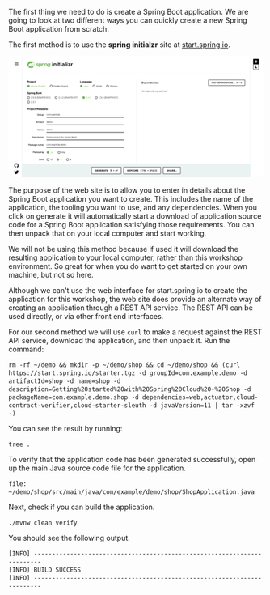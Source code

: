 The first thing we need to do is create a Spring Boot application. We are going to look at two different ways you can quickly create a new Spring Boot application from scratch.

The first method is to use the **spring initialzr** site at [start.spring.io](https://start.spring.io/).

![](spring-initializr-web-site.png)

The purpose of the web site is to allow you to enter in details about the Spring Boot application you want to create. This includes the name of the application, the tooling you want to use, and any dependencies. When you click on generate it will automatically start a download of application source code for a Spring Boot application satisfying those requirements. You can then unpack that on your local computer and start working.

We will not be using this method because if used it will download the resulting application to your local computer, rather than this workshop environment. So great for when you do want to get started on your own machine, but not so here.

Although we can't use the web interface for start.spring.io to create the application for this workshop, the web site does provide an alternate way of creating an application through a REST API service. The REST API can be used directly, or via other front end interfaces.

For our second method we will use `curl` to make a request against the REST API service, download the application, and then unpack it. Run the command:

```execute
rm -rf ~/demo && mkdir -p ~/demo/shop && cd ~/demo/shop && (curl https://start.spring.io/starter.tgz -d groupId=com.example.demo -d artifactId=shop -d name=shop -d description=Getting%20started%20with%20Spring%20Cloud%20-%20Shop -d packageName=com.example.demo.shop -d dependencies=web,actuator,cloud-contract-verifier,cloud-starter-sleuth -d javaVersion=11 | tar -xzvf -)
```

You can see the result by running:

```execute
tree .
```

To verify that the application code has been generated successfully, open up the main Java source code file for the application.

```editor:open-file
file: ~/demo/shop/src/main/java/com/example/demo/shop/ShopApplication.java
```

Next, check if you can build the application.

```execute
./mvnw clean verify
```

You should see the following output.

```
[INFO] ------------------------------------------------------------------------
[INFO] BUILD SUCCESS
[INFO] ------------------------------------------------------------------------
```